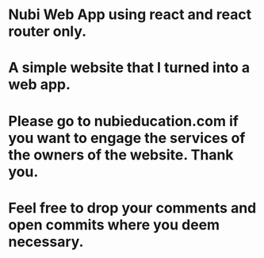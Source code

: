 # Nubi Web App using react and react router only.

# A simple website that I turned into a web app.

# Please go to nubieducation.com if you want to engage the services of the owners of the website. Thank you.

# Feel free to drop your comments and open commits where you deem necessary.
